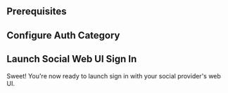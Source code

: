 ## Prerequisites

<inline-fragment platform="ios" src="~/lib/auth/fragments/ios/getting_started/10_preReq.md"></inline-fragment>
<inline-fragment platform="android" src="~/lib/auth/fragments/android/common_prereq.md"></inline-fragment>
<inline-fragment platform="flutter" src="~/lib/auth/fragments/flutter/common_prereq.md"></inline-fragment>

<inline-fragment src="~/lib/auth/fragments/common/social_signin_web_ui/setup_auth_provider.md"></inline-fragment>

## Configure Auth Category

<inline-fragment platform="android" src="~/lib/auth/fragments/android/social_signin_web_ui/10_cli_setup.md"></inline-fragment>
<inline-fragment platform="ios" src="~/lib/auth/fragments/ios/social_signin_web_ui/10_cli_setup.md"></inline-fragment>
<inline-fragment platform="flutter" src="~/lib/auth/fragments/flutter/social_signin_web_ui/10_cli_setup.md"></inline-fragment>

<inline-fragment src="~/lib/auth/fragments/common/social_signin_web_ui/configure_auth_category.md"></inline-fragment>

<inline-fragment platform="ios" src="~/lib/auth/fragments/ios/signin_web_ui/20_platform_specific_setup.md"></inline-fragment>
<inline-fragment platform="android" src="~/lib/auth/fragments/android/signin_web_ui/20_platform_specific_setup.md"></inline-fragment>
<inline-fragment platform="flutter" src="~/lib/auth/fragments/flutter/signin_web_ui/20_platform_specific_setup.md"></inline-fragment>

## Launch Social Web UI Sign In
Sweet! You're now ready to launch sign in with your social provider's web UI.

<inline-fragment platform="android" src="~/lib/auth/fragments/android/social_signin_web_ui/20_signin.md"></inline-fragment>
<inline-fragment platform="ios" src="~/lib/auth/fragments/ios/social_signin_web_ui/20_signin.md"></inline-fragment>
<inline-fragment platform="flutter" src="~/lib/auth/fragments/flutter/social_signin_web_ui/20_signin.md"></inline-fragment>